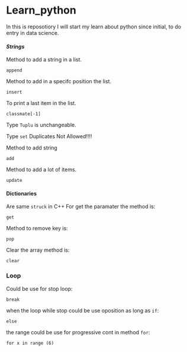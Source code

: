 # Learn_python
In this is reposotiory I will start my learn about python since initial, to do entry in data science.

#### *Strings*
Method to add a string in a list.
```
append
```

Method to add in a specifc position the list.
```
insert
```
To print a last item in the list.
```
classmate[-1]
```
Type `Tuplu` is unchangeable.

Type `set` Duplicates Not Allowed!!!!

Method to add string
```
add
```
Method to add a lot of items.
```
update
```
#### Dictionaries
Are same `struck` in C++
For get the paramater the method is:
```
get
```
Method to remove key is:
```
pop
```
Clear the array method is:
```
clear
``` 
### Loop
Could be use for stop loop:
```
break
```
when the loop while stop could be use oposition as long as `if`:
```
else
```
the range could be use for progressive cont in method `for`:
```
for x in range (6)
```
